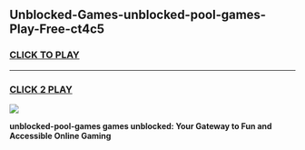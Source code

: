 
## Unblocked-Games-unblocked-pool-games-Play-Free-ct4c5
<h3>
<a href="https://premium76.site?title=unblocked-pool-games&ref=19M">CLICK TO PLAY</a></h3>
<hr>

<h3>
<a href="https://premium76.site?title=unblocked-pool-games&ref=19M">CLICK 2 PLAY</a>
  
</h3>

<a href="https://premium76.site?title=unblocked-pool-games&ref=19M"><img src="https://clearcache.store/games.png"></a>


**unblocked-pool-games games unblocked: Your Gateway to Fun and Accessible Online Gaming**
